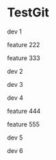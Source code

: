 # TestGit

dev 1

feature 222

feature 333

dev 2

dev 3

dev 4

feature 444

feature 555

dev 5

dev 6
